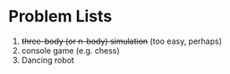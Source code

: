 # Problem Lists 

1. ~~three-body (or n-body) simulation~~ (too easy, perhaps)
2. console game (e.g. chess)
3. Dancing robot

